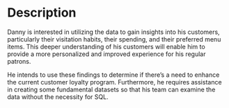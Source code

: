 # Description


Danny is interested in utilizing the data to gain insights into his customers, particularly their visitation habits, their spending, and their preferred menu items. This deeper understanding of his customers will enable him to provide a more personalized and improved experience for his regular patrons.

He intends to use these findings to determine if there’s a need to enhance the current customer loyalty program. Furthermore, he requires assistance in creating some fundamental datasets so that his team can examine the data without the necessity for SQL.

